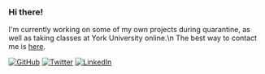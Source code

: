 ### Hi there!

I'm currently working on some of my own projects during quarantine, as well as taking classes at York University online.\n
The best way to contact me is <a href="mailto:HusseinEsmailContact@gmail.com">here</a>.



<p align="left">
	<a href="https://github.com/hussein-esmail7"><img src="https://img.shields.io/github/followers/terrytangyuan.svg?label=GitHub&style=social" alt="GitHub"></a>
	<a href="https://twitter.com/hussein_esmail7"><img src="https://img.shields.io/twitter/follow/TerryTangYuan?label=Twitter&style=social" alt="Twitter"></a>
	<a href="https://www.linkedin.com/in/hussein-e-362585126"><img src="https://img.shields.io/badge/LinkedIn--_.svg?style=social&logo=linkedin" alt="LinkedIn"></a>
	<!--<a href="https://github.com/sponsors/terrytangyuan"><img src="https://img.shields.io/badge/GitHub_Sponsors--_.svg?style=social&logo=github&logoColor=EA4AAA" alt="GitHub Sponsors"></a> 
	<a href="https://www.zhihu.com/people/terrytangyuan"><img src="https://img.shields.io/badge/知乎--_.svg?style=social&logo=zhihu" alt="知乎"></a>
	<a href="https://weibo.com/5681818134"><img src="https://img.shields.io/badge/微博--_.svg?style=social&logo=sina-weibo" alt="微博"></a>
-->
  
</p>


<!--
**hussein-esmail7/hussein-esmail7** is a ✨ _special_ ✨ repository because its `README.md` (this file) appears on your GitHub profile.

Here are some ideas to get you started:

- 🔭 I’m currently working on ...
- 🌱 I’m currently learning ...
- 👯 I’m looking to collaborate on ...
- 🤔 I’m looking for help with ...
- 💬 Ask me about ...
- 📫 How to reach me: ...
- 😄 Pronouns: ...
- ⚡ Fun fact: ...
-->
